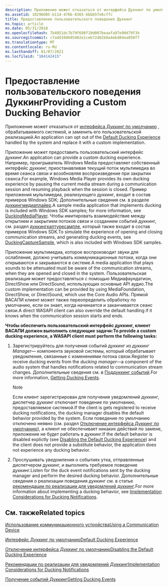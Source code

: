 ```yaml
---
description: Приложение может отказаться от интерфейса Дуккинг по умолчанию, обрабатываемого системой, и заменить его пользовательской реализацией.
ms.assetid: 18290d05-b114-476b-8365-6bbb5fe6cffc
title: Предоставление пользовательского поведения Дуккинг
ms.topic: article
ms.date: 05/31/2018
ms.openlocfilehash: 7b4051dc7b79f698f10d007beaafa97e90d79f3b
ms.sourcegitcommit: c7add10d695482e1ceb72d62b8a4ebd84ea050f7
ms.translationtype: MT
ms.contentlocale: ru-RU
ms.lasthandoff: 01/07/2021
ms.locfileid: "104142415"
---
```

# <a name="providing-a-custom-ducking-behavior"></a><span data-ttu-id="b8614-103">Предоставление пользовательского поведения Дуккинг</span><span class="sxs-lookup"><span data-stu-id="b8614-103">Providing a Custom Ducking Behavior</span></span>

<span data-ttu-id="b8614-104">Приложение может отказаться от [интерфейса Дуккинг по умолчанию](stream-attenuation.md) , обрабатываемого системой, и заменить его пользовательской реализацией.</span><span class="sxs-lookup"><span data-stu-id="b8614-104">An application can opt out of the [Default Ducking Experience](stream-attenuation.md) handled by the system and replace it with a custom implementation.</span></span>

<span data-ttu-id="b8614-105">Приложение может предоставить пользовательский интерфейс дуккинг.</span><span class="sxs-lookup"><span data-stu-id="b8614-105">An application can provide a custom ducking experience.</span></span> <span data-ttu-id="b8614-106">Например, проигрыватель Windows Media предоставляет собственный интерфейс дуккинг, приостанавливая текущий поток мультимедиа во время сеанса связи и возобновляя воспроизведение при закрытии сеанса.</span><span class="sxs-lookup"><span data-stu-id="b8614-106">For example, Windows Media Player provides its own ducking experience by pausing the current media stream during a communication session and resuming playback when the session is closed.</span></span> <span data-ttu-id="b8614-107">Пример приложения мультимедиа, реализующего дуккинг, входит в состав примеров Windows SDK; Дополнительные сведения см. в разделе [дуккингмедиаплайер](duckingmediaplayer.md).</span><span class="sxs-lookup"><span data-stu-id="b8614-107">A sample media application that implements ducking is included with Windows SDK samples; for more information, see [DuckingMediaPlayer](duckingmediaplayer.md).</span></span> <span data-ttu-id="b8614-108">Чтобы имитировать взаимодействие между открытием и закрытием потоков связи и созданием событий дуккинг, см. раздел [дуккингкаптуресампле](duckingcapturesample.md), который также входит в состав примеров Windows SDK.</span><span class="sxs-lookup"><span data-stu-id="b8614-108">To simulate the experience of opening and closing communication streams, and generating ducking events, see [DuckingCaptureSample](duckingcapturesample.md), which is also included with Windows SDK samples.</span></span>

<span data-ttu-id="b8614-109">Приложение мультимедиа, которое воспроизводит звуки для ослабления, должно учитывать коммуникационные потоки, когда они открываются и закрываются в системе.</span><span class="sxs-lookup"><span data-stu-id="b8614-109">A media application that plays sounds to be attenuated must be aware of the communication streams, when they are opened and closed in the system.</span></span> <span data-ttu-id="b8614-110">Пользовательская реализация может предоставляться с помощью Медиафаундатион, DirectShow или DirectSound, использующих основные API аудио.</span><span class="sxs-lookup"><span data-stu-id="b8614-110">The custom implementation can be provided by using MediaFoundation, DirectShow, or DirectSound, which use the Core Audio APIs.</span></span> <span data-ttu-id="b8614-111">Прямой ВАСАПИ клиент может также переопределить обработку по умолчанию, если он знает, когда начинается и заканчивается сеанс связи.</span><span class="sxs-lookup"><span data-stu-id="b8614-111">A direct WASAPI client can also override the default handling if it knows when the communication session starts and ends.</span></span>

<span data-ttu-id="b8614-112">**Чтобы обеспечить пользовательский интерфейс дуккинг, клиент ВАСАПИ должен выполнить следующие задачи:**</span><span class="sxs-lookup"><span data-stu-id="b8614-112">**To provide a custom ducking experience, a WASAPI client must perform the following tasks:**</span></span>

1.  <span data-ttu-id="b8614-113">Зарегистрируйтесь для получения событий дуккинг из *дуккинг Manager*— компонента звуковой системы, который обрабатывает уведомления, связанные с изменениями потока связи.</span><span class="sxs-lookup"><span data-stu-id="b8614-113">Register to receive ducking events from the *ducking manager*—a component of the audio system that handles notifications related to communication stream changes.</span></span> <span data-ttu-id="b8614-114">Дополнительные сведения см. в [Поддуккинг событий](handling-audio-ducking-events-from-communication-devices.md).</span><span class="sxs-lookup"><span data-stu-id="b8614-114">For more information, [Getting Ducking Events](handling-audio-ducking-events-from-communication-devices.md).</span></span>
    > [!Note]  
    > <span data-ttu-id="b8614-115">Если клиент зарегистрирован для получения уведомлений дуккинг, диспетчер дуккинг отключает поведение по умолчанию, предоставляемое системой.</span><span class="sxs-lookup"><span data-stu-id="b8614-115">If the client is gets registered to receive ducking notifications, the ducking manager disables the default behavior provided by the system.</span></span> <span data-ttu-id="b8614-116">Если поведение по умолчанию отключено неявно (см. раздел [Отключение интерфейса Дуккинг по умолчанию](disabling-the-ducking-experience.md)), а клиент не обеспечивает никаких действий по замене, приложение не будет работать в дуккинг.</span><span class="sxs-lookup"><span data-stu-id="b8614-116">If the default behavior is disabled explictly (see [Disabling the Default Ducking Experience](disabling-the-ducking-experience.md)) and the client does not provide a substitute behavior, the application does not experience any ducking behavior.</span></span>

     

2.  <span data-ttu-id="b8614-117">Прослушивать уведомления о событиях утка, отправленные диспетчером дуккинг, и выполнять требуемое поведение дуккинг.</span><span class="sxs-lookup"><span data-stu-id="b8614-117">Listen for the duck event notifications sent by the ducking manager and perform the desired ducking behavior.</span></span> <span data-ttu-id="b8614-118">Дополнительные сведения о реализации поведения дуккинг см. в статье [рекомендации по реализации для уведомлений дуккинг](handling-audio-ducking-events-from-communication-devices.md).</span><span class="sxs-lookup"><span data-stu-id="b8614-118">For more information about implementing a ducking behavior, see [Implementation Considerations for Ducking Notifications](handling-audio-ducking-events-from-communication-devices.md).</span></span>

## <a name="related-topics"></a><span data-ttu-id="b8614-119">См. также</span><span class="sxs-lookup"><span data-stu-id="b8614-119">Related topics</span></span>

<dl> <dt>

[<span data-ttu-id="b8614-120">Использование коммуникационного устройства</span><span class="sxs-lookup"><span data-stu-id="b8614-120">Using a Communication Device</span></span>](using-the-communication-device.md)
</dt> <dt>

[<span data-ttu-id="b8614-121">Интерфейс Дуккинг по умолчанию</span><span class="sxs-lookup"><span data-stu-id="b8614-121">Default Ducking Experience</span></span>](stream-attenuation.md)
</dt> <dt>

[<span data-ttu-id="b8614-122">Отключение интерфейса Дуккинг по умолчанию</span><span class="sxs-lookup"><span data-stu-id="b8614-122">Disabling the Default Ducking Experience</span></span>](disabling-the-ducking-experience.md)
</dt> <dt>

[<span data-ttu-id="b8614-123">Рекомендации по реализации для уведомлений Дуккинг</span><span class="sxs-lookup"><span data-stu-id="b8614-123">Implementation Considerations for Ducking Notifications</span></span>](handling-audio-ducking-events-from-communication-devices.md)
</dt> <dt>

[<span data-ttu-id="b8614-124">Получение событий Дуккинг</span><span class="sxs-lookup"><span data-stu-id="b8614-124">Getting Ducking Events</span></span>](getting-ducking-events-from-a-communication-device.md)
</dt> </dl>

 

 




